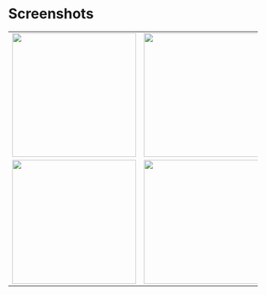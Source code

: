  # Screenshots
 
 <table>
<tr>
  <td>
<img width=250 src="https://firebasestorage.googleapis.com/v0/b/filmfusion-a1431.appspot.com/o/Screeshots%2F1%20(2).jpeg?alt=media&token=77c0fd85-cda7-45e0-8fd1-da92304c74c8">
  </td>
  <td>
<img width=250 src="https://firebasestorage.googleapis.com/v0/b/filmfusion-a1431.appspot.com/o/Screeshots%2F1%20(2).png?alt=media&token=355c6be4-7db9-4b35-a4b5-040c78644606">
  </td>
  <td>
<img width=250 src="https://firebasestorage.googleapis.com/v0/b/filmfusion-a1431.appspot.com/o/Screeshots%2F1%20(1).jpeg?alt=media&token=6b856819-1b02-4bd2-addc-c5761d07d6d0">
 </td>
  <td>
<img width=250 src="https://firebasestorage.googleapis.com/v0/b/filmfusion-a1431.appspot.com/o/Screeshots%2F1%20(6).jpeg?alt=media&token=fec4ce6a-1f5f-4fdf-a0a4-38d62c8e86ac">
 </td>
  </tr>
  <tr>
  <td>
<img width=250 src="https://firebasestorage.googleapis.com/v0/b/filmfusion-a1431.appspot.com/o/Screeshots%2F1%20(7).jpeg?alt=media&token=063869c0-f6ee-4c75-b76e-bcef19bbc821">
 </td>
  <td>
<img width=250 src="https://firebasestorage.googleapis.com/v0/b/filmfusion-a1431.appspot.com/o/Screeshots%2F1%20(8).jpeg?alt=media&token=77e0527a-e21e-4917-b156-3b6388f1b5fa">
 </td>
  <td>
<img width=250 src="https://firebasestorage.googleapis.com/v0/b/filmfusion-a1431.appspot.com/o/Screeshots%2F1%20(8).png?alt=media&token=92471e6e-b71d-474b-936f-0b7873eaced4">
</td>
 <td>
<img width=250 src="https://firebasestorage.googleapis.com/v0/b/filmfusion-a1431.appspot.com/o/Screeshots%2F1%20(9).jpeg?alt=media&token=3f0b6ed8-9031-49b2-b3de-bd59bf3e43af">
</td>
  </tr> 
</table>
